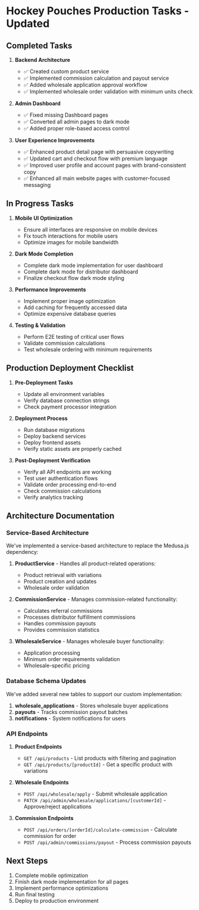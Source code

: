 # Hockey Pouches Production Tasks - Updated

## Completed Tasks

1. **Backend Architecture**

   - ✅ Created custom product service
   - ✅ Implemented commission calculation and payout service
   - ✅ Added wholesale application approval workflow
   - ✅ Implemented wholesale order validation with minimum units check

2. **Admin Dashboard**

   - ✅ Fixed missing Dashboard pages
   - ✅ Converted all admin pages to dark mode
   - ✅ Added proper role-based access control

3. **User Experience Improvements**
   - ✅ Enhanced product detail page with persuasive copywriting
   - ✅ Updated cart and checkout flow with premium language
   - ✅ Improved user profile and account pages with brand-consistent copy
   - ✅ Enhanced all main website pages with customer-focused messaging

## In Progress Tasks

1. **Mobile UI Optimization**

   - Ensure all interfaces are responsive on mobile devices
   - Fix touch interactions for mobile users
   - Optimize images for mobile bandwidth

2. **Dark Mode Completion**

   - Complete dark mode implementation for user dashboard
   - Complete dark mode for distributor dashboard
   - Finalize checkout flow dark mode styling

3. **Performance Improvements**

   - Implement proper image optimization
   - Add caching for frequently accessed data
   - Optimize expensive database queries

4. **Testing & Validation**
   - Perform E2E testing of critical user flows
   - Validate commission calculations
   - Test wholesale ordering with minimum requirements

## Production Deployment Checklist

1. **Pre-Deployment Tasks**

   - Update all environment variables
   - Verify database connection strings
   - Check payment processor integration

2. **Deployment Process**

   - Run database migrations
   - Deploy backend services
   - Deploy frontend assets
   - Verify static assets are properly cached

3. **Post-Deployment Verification**
   - Verify all API endpoints are working
   - Test user authentication flows
   - Validate order processing end-to-end
   - Check commission calculations
   - Verify analytics tracking

## Architecture Documentation

### Service-Based Architecture

We've implemented a service-based architecture to replace the Medusa.js dependency:

1. **ProductService** - Handles all product-related operations:

   - Product retrieval with variations
   - Product creation and updates
   - Wholesale order validation

2. **CommissionService** - Manages commission-related functionality:

   - Calculates referral commissions
   - Processes distributor fulfillment commissions
   - Handles commission payouts
   - Provides commission statistics

3. **WholesaleService** - Manages wholesale buyer functionality:
   - Application processing
   - Minimum order requirements validation
   - Wholesale-specific pricing

### Database Schema Updates

We've added several new tables to support our custom implementation:

1. **wholesale_applications** - Stores wholesale buyer applications
2. **payouts** - Tracks commission payout batches
3. **notifications** - System notifications for users

### API Endpoints

1. **Product Endpoints**

   - `GET /api/products` - List products with filtering and pagination
   - `GET /api/products/[productId]` - Get a specific product with variations

2. **Wholesale Endpoints**

   - `POST /api/wholesale/apply` - Submit wholesale application
   - `PATCH /api/admin/wholesale/applications/[customerId]` - Approve/reject applications

3. **Commission Endpoints**
   - `POST /api/orders/[orderId]/calculate-commission` - Calculate commission for order
   - `POST /api/admin/commissions/payout` - Process commission payouts

## Next Steps

1. Complete mobile optimization
2. Finish dark mode implementation for all pages
3. Implement performance optimizations
4. Run final testing
5. Deploy to production environment

